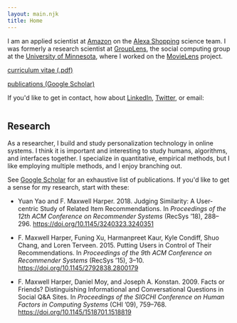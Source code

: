 ```yaml
---
layout: main.njk
title: Home
---
```


I am an applied scientist at [Amazon](https://www.amazon.com/) on the 
[Alexa Shopping](https://www.amazon.com/alexa-voice-shopping/b?ie=UTF8&node=14552177011) science team.
I was formerly a research scientist at [GroupLens](http://grouplens.org),
the social computing group at the [University of Minnesota](http://www.cs.umn.edu), 
where I worked on the [MovieLens](http://movielens.org) project.

[curriculum vitae (.pdf)](/static/harper-cv.pdf)

[publications (Google Scholar)](https://scholar.google.com/citations?user=y9kaCjcAAAAJ&hl=en&oi=sra)

If you'd like to get in contact, how about
[LinkedIn](https://www.linkedin.com/in/maxharper),
[Twitter](https://twitter.com/maxharp3r), or email:

<img src="/images/max-umn-edu.png" alt="" style="max-width: 200px;">

## Research

As a researcher, I build and study personalization technology in online systems.
I think it is important and interesting to study humans, algorithms, and interfaces together.
I specialize in quantitative, empirical methods, but I like employing multiple
methods, and I enjoy branching out.

See [Google Scholar](https://scholar.google.com/citations?user=y9kaCjcAAAAJ&hl=en&oi=sra)
for an exhaustive list of publications. If you'd like to get a sense for my research, start with these:

* Yuan Yao and F. Maxwell Harper. 2018. Judging Similarity: A User-centric Study of Related Item Recommendations. In <i>Proceedings of the 12th ACM Conference on Recommender Systems</i> (RecSys ’18), 288–296. <a href="https://doi.org/10.1145/3240323.3240351">https://doi.org/10.1145/3240323.3240351</a>

* F. Maxwell Harper, Funing Xu, Harmanpreet Kaur, Kyle Condiff, Shuo Chang, and Loren Terveen. 2015. Putting Users in Control of Their Recommendations. In <i>Proceedings of the 9th ACM Conference on Recommender Systems</i> (RecSys ’15), 3–10. <a href="https://doi.org/10.1145/2792838.2800179">https://doi.org/10.1145/2792838.2800179</a>

* F. Maxwell Harper, Daniel Moy, and Joseph A. Konstan. 2009. Facts or Friends? Distinguishing Informational and Conversational Questions in Social Q&A Sites. In <i>Proceedings of the SIGCHI Conference on Human Factors in Computing Systems</i> (CHI ’09), 759–768. <a href="https://doi.org/10.1145/1518701.1518819">https://doi.org/10.1145/1518701.1518819</a>


